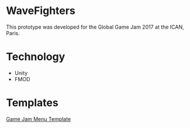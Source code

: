 # WaveFighters

This prototype was developed for the Global Game Jam 2017 at the ICAN, Paris.

# Technology

- Unity
- FMOD

# Templates

[Game Jam Menu Template](https://www.assetstore.unity3d.com/en/#!/content/40465)

